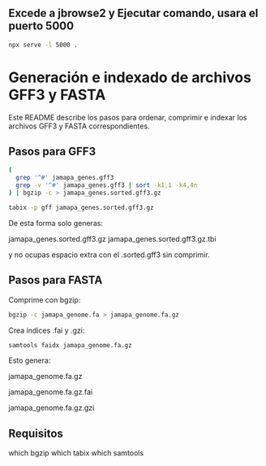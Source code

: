 ## Excede a jbrowse2 y Ejecutar comando, usara el puerto 5000

```bash
npx serve -l 5000 .


```

# Generación e indexado de archivos GFF3 y FASTA

Este README describe los pasos para ordenar, comprimir e indexar los archivos GFF3 y FASTA correspondientes.

## Pasos para GFF3

```bash
(
  grep '^#' jamapa_genes.gff3
  grep -v '^#' jamapa_genes.gff3 | sort -k1,1 -k4,4n
) | bgzip -c > jamapa_genes.sorted.gff3.gz

tabix -p gff jamapa_genes.sorted.gff3.gz
```

De esta forma solo generas:

jamapa_genes.sorted.gff3.gz
jamapa_genes.sorted.gff3.gz.tbi

y no ocupas espacio extra con el .sorted.gff3 sin comprimir.

## Pasos para FASTA

Comprime con bgzip:

```bash
bgzip -c jamapa_genome.fa > jamapa_genome.fa.gz

```

Crea índices .fai y .gzi:

```bash
samtools faidx jamapa_genome.fa.gz

```

Esto genera:

jamapa_genome.fa.gz

jamapa_genome.fa.gz.fai

jamapa_genome.fa.gz.gzi

## Requisitos

which bgzip
which tabix
which samtools
